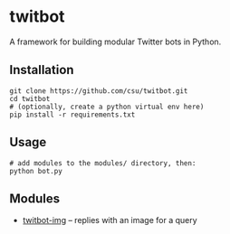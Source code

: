 # twitbot
A framework for building modular Twitter bots in Python.

## Installation
    git clone https://github.com/csu/twitbot.git
    cd twitbot
    # (optionally, create a python virtual env here)
    pip install -r requirements.txt

## Usage
```
# add modules to the modules/ directory, then:
python bot.py
```

## Modules
* [twitbot-img](https://github.com/csu/twitbot-img) – replies with an image for a query
